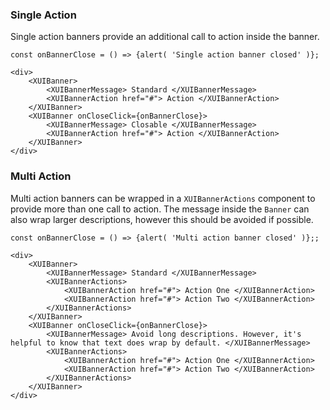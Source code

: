 ### Single Action

Single action banners provide an additional call to action inside the banner.
```
const onBannerClose = () => {alert( 'Single action banner closed' )};

<div>
	<XUIBanner>
		<XUIBannerMessage> Standard </XUIBannerMessage>
		<XUIBannerAction href="#"> Action </XUIBannerAction>
	</XUIBanner>
	<XUIBanner onCloseClick={onBannerClose}>
		<XUIBannerMessage> Closable </XUIBannerMessage>
		<XUIBannerAction href="#"> Action </XUIBannerAction>
	</XUIBanner>
</div>
```
### Multi Action

Multi action banners can be wrapped in a `XUIBannerActions` component to provide more than one call to action. The message inside the `Banner` can also wrap larger descriptions, however this should be avoided if possible.
```
const onBannerClose = () => {alert( 'Multi action banner closed' )};;

<div>
	<XUIBanner>
		<XUIBannerMessage> Standard </XUIBannerMessage>
		<XUIBannerActions>
			<XUIBannerAction href="#"> Action One </XUIBannerAction>
			<XUIBannerAction href="#"> Action Two </XUIBannerAction>
		</XUIBannerActions>
	</XUIBanner>
	<XUIBanner onCloseClick={onBannerClose}>
		<XUIBannerMessage> Avoid long descriptions. However, it's helpful to know that text does wrap by default. </XUIBannerMessage>
		<XUIBannerActions>
			<XUIBannerAction href="#"> Action One </XUIBannerAction>
			<XUIBannerAction href="#"> Action Two </XUIBannerAction>
		</XUIBannerActions>
	</XUIBanner>
</div>
```
